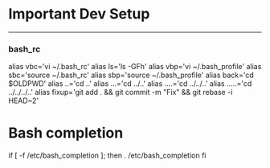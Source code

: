 # Important Dev Setup
---

### bash_rc
alias vbc='vi ~/.bash_rc'
alias ls='ls -GFh'
alias vbp='vi ~/.bash_profile'
alias sbc='source ~/.bash_rc'
alias sbp='source ~/.bash_profile'
alias back='cd $OLDPWD'
alias ..='cd ..'
alias ...='cd ../..'
alias ....='cd ../../..'
alias .....='cd ../../../..'
alias fixup='git add . && git commit -m "Fix" && git rebase -i HEAD~2'

# Bash completion
if [ -f /etc/bash_completion ]; then
  . /etc/bash_completion
fi
